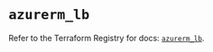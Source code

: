 # `azurerm_lb`

Refer to the Terraform Registry for docs: [`azurerm_lb`](https://registry.terraform.io/providers/hashicorp/azurerm/4.49.0/docs/resources/lb).
